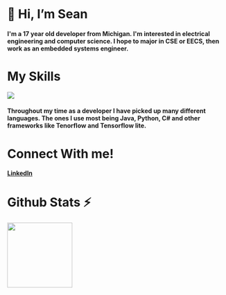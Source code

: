 # 👋 Hi, I’m Sean
#### I'm a 17 year old developer from Michigan. I'm interested in electrical engineering and computer science. I hope to major in CSE or EECS, then work as an embedded systems engineer.<br>
# My Skills
<img src="https://skillicons.dev/icons?i=java,cs,python,js,ts,html,mongodb,&theme=light"></img><br>
#### Throughout my time as a developer I have picked up many different languages. The ones I use most being Java, Python, C# and other frameworks like Tenorflow and Tensorflow lite.
# Connect With me!
#### [LinkedIn](https://www.linkedin.com/in/seanernstes/)
# Github Stats ⚡
<div>
<img height="150" src="https://github-readme-stats.vercel.app/api?username=seanern&show_icons=true&theme=cobalt">
</div>
